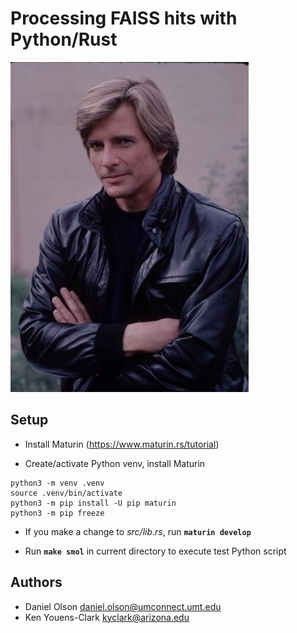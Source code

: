 # Processing FAISS hits with Python/Rust

![Face](./images/face.jpg)

## Setup

- Install Maturin (https://www.maturin.rs/tutorial)

- Create/activate Python venv, install Maturin

```
python3 -m venv .venv
source .venv/bin/activate
python3 -m pip install -U pip maturin
python3 -m pip freeze
```

- If you make a change to _src/lib.rs_, run **`maturin develop`**

- Run **`make smol`** in current directory to execute test Python script

## Authors

* Daniel Olson <daniel.olson@umconnect.umt.edu>
* Ken Youens-Clark <kyclark@arizona.edu>
